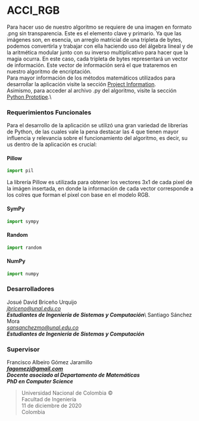 # ACCI_RGB
Para hacer uso de nuestro algoritmo se requiere de una imagen en formato .png sin transparencia. Este es el elemento clave y primario. Ya que las imágenes son, en esencia, un arreglo matricial de una tripleta de bytes, podemos convertirla y trabajar con ella haciendo uso del álgebra lineal y de la aritmética modular junto con su inverso multiplicativo para hacer que la magia ocurra. En este caso, cada tripleta de bytes representará un vector de información. Este vector de información será el que trataremos en nuestro algoritmo de encriptación.\
Para mayor información de los métodos matemáticos utilizados para desarrollar la aplicación visite la sección [Project Information](https://github.com/sashhhita/ACCI_RGB/tree/main/Project%20Information).\
Asimismo, para acceder al archivo .py del algoritmo, visite la sección [Python Prototipe](https://github.com/sashhhita/ACCI_RGB/tree/main/Python%20Prototype).\
### Requerimientos Funcionales
Para el desarrollo de la aplicación se utilizó una gran variedad de librerías de Python, de las cuales vale la pena destacar las 4 que tienen mayor influencia y relevancia sobre el funcionamiento del algoritmo, es decir, su us dentro de la aplicación es crucial:
#### Pillow
```python
import pil
```
La librería Pillow es utilizada para obtener los vectores 3x1 de cada pixel de la imágen insertada, en donde la información de cada vector corresponde a los colres que forman el pixel con base en el modelo RGB.
#### SymPy
```python
import sympy
```
#### Random
```python
import random
```
#### NumPy
```python
import numpy
```
### Desarrolladores
Josué David Briceño Urquijo\
*jbriceno@unal.edu.co*\
***Estudiantes de Ingeniería de Sistemas y Computación***\ 
Santiago Sánchez Mora\
*sansanchezmo@unal.edu.co*\
***Estudiantes de Ingeniería de Sistemas y Computación*** 

### Supervisor
Francisco Albeiro Gómez Jaramillo\
***fagomezj@gmail.com***\
***Docente asociado al Departamento de Matemáticas***\
***PhD en Computer Science***

> Universidad Nacional de Colombia ©\
Facultad de Ingeniería\
11 de diciembre de 2020\
Colombia
